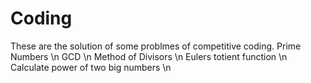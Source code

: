 # Coding
These are the solution of some problmes of competitive coding.
 Prime Numbers \n
 GCD \n
 Method of Divisors \n
 Eulers totient function \n
 Calculate power of two big numbers  \n
